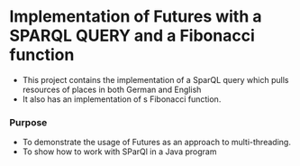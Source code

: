 # Implementation of Futures with a SPARQL QUERY and a Fibonacci function

- This project contains the implementation of a SparQL query which pulls resources of places in both German and English
- It also has an implementation of s Fibonacci function.

### Purpose

- To demonstrate the usage of Futures as an approach to multi-threading.
- To show how to work with SParQl in a Java program

